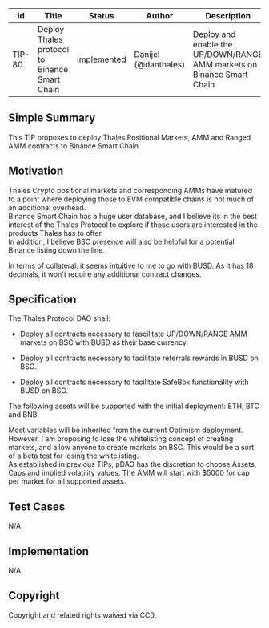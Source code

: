 | id | Title | Status | Author | Description | Discussions to | Created |
| ----------- | ----------- | ----------- | ----------- | ----------- | ----------- | ----------- |
| TIP-80 | Deploy Thales protocol to Binance Smart Chain | Implemented | Danijel (@danthales) | Deploy and enable the UP/DOWN/RANGE AMM markets on Binance Smart Chain | https://discord.gg/pending | 2022-08-25
 
## Simple Summary
 
This TIP proposes to deploy Thales Positional Markets, AMM and Ranged AMM contracts to Binance Smart Chain
 
## Motivation

Thales Crypto positional markets and corresponding AMMs have matured to a point where deploying those to EVM compatible chains is not much of an additional overhead.  
Binance Smart Chain has a huge user database, and I believe its in the best interest of the Thales Protocol to explore if those users are interested in the products Thales has to offer.  
In addition, I believe BSC presence will also be helpful for a potential Binance listing down the line.  

In terms of collateral, it seems intuitive to me to go with BUSD. As it has 18 decimals, it won't require any additional contract changes.
 
## Specification
 
The Thales Protocol DAO shall:  

* Deploy all contracts necessary to fascilitate UP/DOWN/RANGE AMM markets on BSC with BUSD as their base currency.

* Deploy all contracts necessary to facilitate referrals rewards in BUSD on BSC.

* Deploy all contracts necessary to facilitate SafeBox functionality with BUSD on BSC.


The following assets will be supported with the initial deployment: ETH, BTC and BNB.  

Most variables will be inherited from the current Optimism deployment. However, I am proposing to lose the whitelisting concept of creating markets, and allow anyone to create markets on BSC. This would be a sort of a beta test for losing the whitelisting.  
As established in previous TIPs, pDAO has the discretion to choose Assets, Caps and implied volatility values. The AMM will start with $5000 for cap per market for all supported assets.  


## Test Cases
N/A
## Implementation
N/A
## Copyright
 
Copyright and related rights waived via CC0.
 
